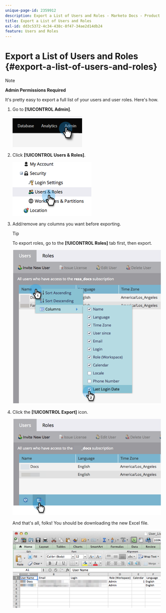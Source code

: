 ```yaml
---
unique-page-id: 2359912
description: Export a List of Users and Roles - Marketo Docs - Product Documentation
title: Export a List of Users and Roles
exl-id: dd3c5372-4c34-438c-8f47-34ae2d14db24
feature: Users and Roles
---
```

# Export a List of Users and Roles {#export-a-list-of-users-and-roles}

>[!NOTE]
>
>**Admin Permissions Required**

It's pretty easy to export a full list of your users and user roles. Here's how.

1. Go to **[!UICONTROL Admin]**.

   ![](assets/export-a-list-of-users-and-roles-1.png)

1. Click **[!UICONTROL Users & Roles]**.

   ![](assets/export-a-list-of-users-and-roles-2.png)

1. Add/remove any columns you want before exporting.

   >[!TIP]
   >
   >To export roles, go to the **[!UICONTROL Roles]** tab first, then export.

   ![](assets/export-a-list-of-users-and-roles-3.png)

1. Click the **[!UICONTROL Export]** icon.

   ![](assets/export-a-list-of-users-and-roles-4.png)

   And that's all, folks! You should be downloading the new Excel file.

   ![](assets/export-a-list-of-users-and-roles-5.png)
